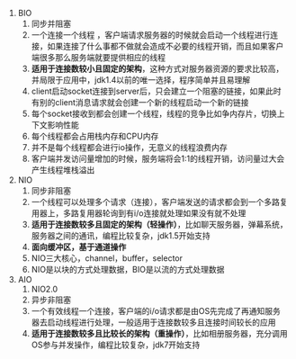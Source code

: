 1. BIO
	1. 同步并阻塞
	2. 一个连接一个线程 ，客户端请求服务器的时候就会启动一个线程进行连接，如果连接了什么事都不做就会造成不必要的线程开销，而且如果客户端很多那么服务端就要提供相应的线程
	3. **适用于连接数较小且固定的架构**，这种方式对服务器资源的要求比较高，并局限于应用中，jdk1.4以前的唯一选择，程序简单并且易理解
	4. client启动socket连接到server后，只会建立一个阻塞的链接，如果此时有别的client消息请求就会创建一个新的线程启动一个新的链接
	5. 每个socket接收到都会创建一个线程，线程的竞争比如争内存片，切换上下文影响性能
	6. 每个线程都会占用栈内存和CPU内存
	7. 并不是每个线程都会进行io操作，无意义的线程浪费内存
	8. 客户端并发访问量增加的时候，服务端将会1:1的线程开销，访问量过大会产生线程堆栈溢出
2. NIO
	1. 同步非阻塞
	2. 一个线程可以处理多个请求（连接），客户端发送的请求都会到一个多路复用器上，多路复用器轮询到有i/o连接就处理如果没有就不处理
	3. **适用于连接数较多且固定的架构（轻操作）**，比如聊天服务器，弹幕系统，服务器之间的通讯，编程比较复杂，jdk1.5开始支持
	4. **面向缓冲区，基于通道操作**
	5. NIO三大核心，channel，buffer，selector
	6. NIO是以块的方式处理数据，BIO是以流的方式处理数据
3. AIO
	1. NIO2.0
	2. 异步非阻塞
	3. 一个有效线程一个连接，客户端的i/o请求都是由OS先完成了再通知服务器去启动线程进行处理，一般适用于连接数较多且连接时间较长的应用
	4. **适用于连接数较多且比较长的架构（重操作）**，比如相册服务器，充分调用OS参与并发操作，编程比较复杂，jdk7开始支持